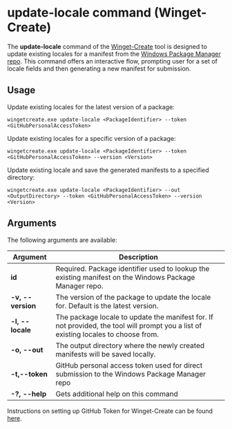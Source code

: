 # update-locale command (Winget-Create)

The **update-locale** command of the [Winget-Create](../README.md) tool is designed to update existing locales for a manifest from the [Windows Package Manager repo](https://docs.microsoft.com/windows/package-manager/). This command offers an interactive flow, prompting user for a set of locale fields and then generating a new manifest for submission.

## Usage

Update existing locales for the latest version of a package:

`wingetcreate.exe update-locale <PackageIdentifier> --token <GitHubPersonalAccessToken>`

Update existing locales for a specific version of a package:

`wingetcreate.exe update-locale <PackageIdentifier> --token <GitHubPersonalAccessToken> --version <Version>`

Update existing locale and save the generated manifests to a specified directory:

`wingetcreate.exe update-locale <PackageIdentifier> --out <OutputDirectory> --token <GitHubPersonalAccessToken> --version <Version>`

## Arguments

The following arguments are available:

| Argument  | Description |
|--------------|-------------|
| **id** |  Required. Package identifier used to lookup the existing manifest on the Windows Package Manager repo.
| **-v, --version** |  The version of the package to update the locale for. Default is the latest version.
| **-l, --locale** |  The package locale to update the manifest for. If not provided, the tool will prompt you a list of existing locales to choose from.
| **-o, --out** |  The output directory where the newly created manifests will be saved locally.
| **-t,--token**  | GitHub personal access token used for direct submission to the Windows Package Manager repo |
| **-?, --help** |  Gets additional help on this command |

Instructions on setting up GitHub Token for Winget-Create can be found [here](../README.md#github-personal-access-token-classic-permissions).
